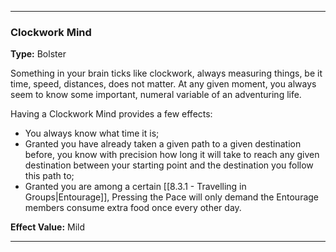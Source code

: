 ___
### Clockwork Mind
__Type:__ Bolster

Something in your brain ticks like clockwork, always measuring things, be it time, speed, distances, does not matter. At any given moment, you always seem to know some important, numeral variable of an adventuring life.

Having a Clockwork Mind provides a few effects:
- You always know what time it is;
- Granted you have already taken a given path to a given destination before, you know with precision how long it will take to reach any given destination between your starting point and the destination you follow this path to;
- Granted you are among a certain [[8.3.1 - Travelling in Groups|Entourage]], Pressing the Pace will only demand the Entourage members consume extra food once every other day.

__Effect Value:__ Mild

___